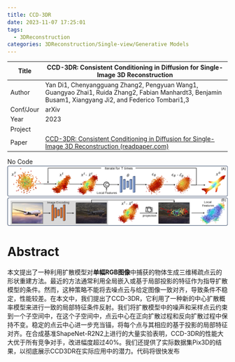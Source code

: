 ```yaml
---
title: CCD-3DR
date: 2023-11-07 17:25:01
tags:
  - 3DReconstruction
categories: 3DReconstruction/Single-view/Generative Models
---
```


| Title     | CCD-3DR: Consistent Conditioning in Diffusion for Single-Image 3D Reconstruction                                                                                                                 |
| --------- | ------------------------------------------------------------------------------------------------------------------------------------------------------------------------------------------------ |
| Author    | Yan Di1, Chenyangguang Zhang2, Pengyuan Wang1, Guangyao Zhai1, Ruida Zhang2, Fabian Manhardt3, Benjamin Busam1, Xiangyang Ji2, and Federico Tombari1,3                                           |
| Conf/Jour | arXiv                                                                                                                                                                                            |
| Year      | 2023                                                                                                                                                                                                 |
| Project   |                                                                                                                                                                                                  |
| Paper     | [CCD-3DR: Consistent Conditioning in Diffusion for Single-Image 3D Reconstruction (readpaper.com)](https://readpaper.com/pdf-annotate/note?pdfId=4789424767274844161&noteId=2014146864821066240) |

No Code
![image.png|666](https://raw.githubusercontent.com/qiyun71/Blog_images/main/pictures/20231021115606.png)

<!-- more -->

# Abstract

本文提出了一种利用扩散模型对**单幅RGB图像**中捕获的物体生成三维稀疏点云的形状重建方法。最近的方法通常利用全局嵌入或基于局部投影的特征作为指导扩散模型的条件。然而，这种策略不能将去噪点云与给定图像一致对齐，导致条件不稳定，性能较差。在本文中，我们提出了CCD-3DR，它利用了一种新的中心扩散概率模型来进行一致的局部特征条件反射。我们将扩散模型中的噪声和采样点云约束到一个子空间中，在这个子空间中，点云中心在正向扩散过程和反向扩散过程中保持不变。稳定的点云中心进一步充当锚，将每个点与其相应的基于投影的局部特征对齐。在合成基准ShapeNet-R2N2上进行的大量实验表明，CCD-3DR的性能大大优于所有竞争对手，改进幅度超过40%。我们还提供了实际数据集Pix3D的结果，以彻底展示CCD3DR在实际应用中的潜力。代码将很快发布


